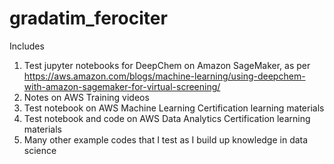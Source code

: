 # gradatim_ferociter

Includes
1. Test jupyter notebooks for DeepChem on Amazon SageMaker, as per https://aws.amazon.com/blogs/machine-learning/using-deepchem-with-amazon-sagemaker-for-virtual-screening/
2. Notes on AWS Training videos
3. Test notebook on AWS Machine Learning Certification learning materials
4. Test notebook and code on AWS Data Analytics Certification learning materials
5. Many other example codes that I test as I build up knowledge in data science
